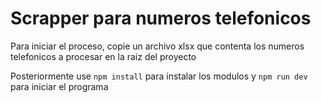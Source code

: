 # Scrapper para numeros telefonicos

Para iniciar el proceso, copie un archivo xlsx que contenta los numeros telefonicos a procesar en la raiz del proyecto

Posteriormente use `npm install` para instalar los modulos y `npm run dev` para iniciar el programa
